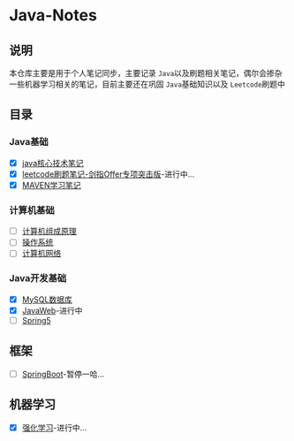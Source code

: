 # Java-Notes

## 说明

本仓库主要是用于个人笔记同步，主要记录 `Java`以及刷题相关笔记，偶尔会掺杂一些机器学习相关的笔记，目前主要还在巩固 `Java`基础知识以及 `Leetcode`刷题中

## 目录

### Java基础

- [X] [java核心技术笔记](java核心技术笔记/README.md)
- [X] [leetcode刷题笔记-剑指Offer专项突击版](leetcode/README.md)-进行中…
- [X] [MAVEN学习笔记](maven/README.md)

### 计算机基础

- [ ] [计算机组成原理](计算机组成原理/README.md)
- [ ] [操作系统](操作系统/README.md)
- [ ] [计算机网络](计算机网络/README.md)

### Java开发基础

- [X] [MySQL数据库](数据库/MySQL/README.md)
- [x] [JavaWeb](JavaWeb/README.md)-进行中
- [ ] [Spring5](Spring5/README.md)

## 框架

- [ ] [SpringBoot](springboot/README.md)-暂停一哈…

## 机器学习

- [x] [强化学习](machineLearning/reinforcementLearning/REAMDE.md)-进行中…
